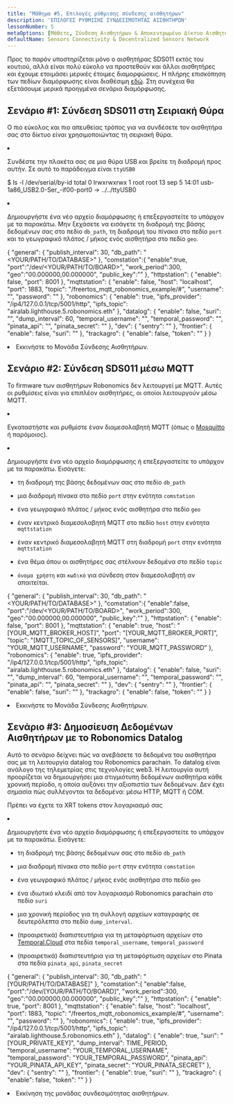 ```yaml
---
title: "Μάθημα #5, Επιλογές ρύθμισης σύνδεσης αισθητήρων"
description: 'ΕΠΙΛΟΓΕΣ ΡΥΘΜΙΣΗΣ ΣΥΝΔΕΣΙΜΟΤΗΤΑΣ ΑΙΣΘΗΤΗΡΩΝ'
lessonNumber: 5
metaOptions: [Μάθετε, Σύνδεση Αισθητήρων & Αποκεντρωμένο Δίκτυο Αισθητήρων]
defaultName: Sensors Connectivity & Decentralized Sensors Network
---
```


Προς το παρόν υποστηρίζεται μόνο ο αισθητήρας SDS011 εκτός του κουτιού, αλλά είναι πολύ εύκολο να προστεθούν και άλλοι αισθητήρες και έχουμε ετοιμάσει μερικές έτοιμες διαμορφώσεις. Η πλήρης επισκόπηση των πεδίων διαμόρφωσης είναι διαθέσιμη [εδώ](https://github.com/airalab/sensors-connectivity/tree/master/connectivity/config). Στη συνέχεια θα εξετάσουμε μερικά προηγμένα σενάρια διαμόρφωσης.

## Σενάριο #1: Σύνδεση SDS011 στη Σειριακή Θύρα

Ο πιο εύκολος και πιο απευθείας τρόπος για να συνδέσετε τον αισθητήρα σας στο δίκτυο είναι χρησιμοποιώντας τη σειριακή θύρα. 

<List type="numbers">

<li>

Συνδέστε την πλακέτα σας σε μια θύρα USB και βρείτε τη διαδρομή προς αυτήν. Σε αυτό το παράδειγμα είναι `ttyUSB0`


<LessonCodeWrapper codeClass="big-code" language="bash">$ ls -l /dev/serial/by-id
total 0
lrwxrwxrwx 1 root root 13 sep 5 14:01 usb-1a86_USB2.0-Ser_-if00-port0 -> ../../ttyUSB0</LessonCodeWrapper>
</li>

<li>

Δημιουργήστε ένα νέο αρχείο διαμόρφωσης ή επεξεργαστείτε το υπάρχον με τα παρακάτω. Μην ξεχάσετε να εισάγετε τη διαδρομή της βάσης δεδομένων σας στο πεδίο `db_path`, τη διαδρομή του πίνακα στο πεδίο `port` και το γεωγραφικό πλάτος / μήκος ενός αισθητήρα στο πεδίο `geo`.

<LessonCodeWrapper codeClass="big-code" language="json">{
   "general": {
      "publish_interval": 30,
      "db_path": "<YOUR/PATH/TO/DATABASE>"
   },
   "comstation":{
      "enable":true,
      "port":"/dev/<YOUR/PATH/TO/BOARD>",
      "work_period":300,
      "geo":"00.000000,00.000000",
      "public_key":""
   },
   "httpstation": {
      "enable": false,
      "port": 8001
   },
   "mqttstation": {
      "enable": false,
      "host": "localhost",
      "port": 1883,
      "topic": "/freertos_mqtt_robonomics_example/#",
      "username": "",
      "password": ""
   },
   "robonomics": {
      "enable": true,
      "ipfs_provider": "/ip4/127.0.0.1/tcp/5001/http",
      "ipfs_topic": "airalab.lighthouse.5.robonomics.eth"
   },
   "datalog": {
      "enable": false,
      "suri": "",
      "dump_interval": 60,
      "temporal_username": "",
      "temporal_password": "",
      "pinata_api": "",
      "pinata_secret": ""
   },
   "dev": {
      "sentry": ""
   },
   "frontier": {
      "enable": false,
      "suri": ""
   },
   "trackagro": {
      "enable": false,
      "token": ""
   }
}</LessonCodeWrapper>

</li>

<li>Εκκινήστε το Μονάδα Σύνδεσης Αισθητήρων.</li>

</List>


## Σενάριο #2: Σύνδεση SDS011 μέσω MQTT

<RoboAcademyNote type="okay" title="INFO">Το firmware των αισθητήρων Robonomics δεν λειτουργεί με MQTT. Αυτές οι ρυθμίσεις είναι για επιπλέον αισθητήρες, οι οποίοι λειτουργούν μέσω MQTT.
</RoboAcademyNote>

<List type="numbers">

<li>

Εγκαταστήστε και ρυθμίστε έναν διαμεσολαβητή MQTT (όπως ο [Mosquitto](https://mosquitto.org/) ή παρόμοιος).

</li>

<li>

Δημιουργήστε ένα νέο αρχείο διαμόρφωσης ή επεξεργαστείτε το υπάρχον με τα παρακάτω. Εισάγετε:

- τη διαδρομή της βάσης δεδομένων σας στο πεδίο `db_path`

- μια διαδρομή πίνακα στο πεδίο `port` στην ενότητα `comstation`

- ένα γεωγραφικό πλάτος / μήκος ενός αισθητήρα στο πεδίο `geo`

- έναν κεντρικό διαμεσολαβητή MQTT στο πεδίο `host` στην ενότητα `mqttstation`

- έναν κεντρικό διαμεσολαβητή MQTT στη διαδρομή `port` στην ενότητα `mqttstation`

- ένα θέμα όπου οι αισθητήρες σας στέλνουν δεδομένα στο πεδίο `topic`

- `όνομα χρήστη` και `κωδικό` για σύνδεση στον διαμεσολαβητή αν απαιτείται.


<LessonCodeWrapper codeClass="big-code" language="json">{
   "general": {
      "publish_interval": 30,
      "db_path": "<YOUR/PATH/TO/DATABASE>"
   },
   "comstation":{
      "enable":false,
      "port":"/dev/<YOUR/PATH/TO/BOARD>",
      "work_period":300,
      "geo":"00.000000,00.000000",
      "public_key":""
   },
   "httpstation": {
      "enable": false,
      "port": 8001
   },
   "mqttstation": {
      "enable": true,
      "host": "[YOUR_MQTT_BROKER_HOST]",
      "port": "[YOUR_MQTT_BROKER_PORT]",
      "topic": "[MQTT_TOPIC_OF_SENSORS]",
      "username": "YOUR_MQTT_USERNAME",
      "password": "YOUR_MQTT_PASSWORD"
   },
   "robonomics": {
      "enable": true,
      "ipfs_provider": "/ip4/127.0.0.1/tcp/5001/http",
      "ipfs_topic": "airalab.lighthouse.5.robonomics.eth"
   },
   "datalog": {
      "enable": false,
      "suri": "",
      "dump_interval": 60,
      "temporal_username": "",
      "temporal_password": "",
      "pinata_api": "",
      "pinata_secret": ""
   },
   "dev": {
      "sentry": ""
   },
   "frontier": {
      "enable": false,
      "suri": ""
   },
   "trackagro": {
      "enable": false,
      "token": ""
   }
}</LessonCodeWrapper>

</li>

<li>Εκκινήστε το Μονάδα Σύνδεσης Αισθητήρων.</li>

</List>

## Σενάριο #3: Δημοσίευση Δεδομένων Αισθητήρων με το Robonomics Datalog

Αυτό το σενάριο δείχνει πώς να ανεβάσετε τα δεδομένα του αισθητήρα σας με τη λειτουργία datalog του Robonomics parachain. Το datalog είναι ανάλογο της τηλεμετρίας στις τεχνολογίες web3. Η λειτουργία αυτή προορίζεται να δημιουργήσει μια στιγμιότυπη δεδομένων αισθητήρα κάθε χρονική περίοδο, η οποία αυξάνει την αξιοπιστία των δεδομένων. Δεν έχει σημασία πώς συλλέγονται τα δεδομένα: μέσω HTTP, MQTT ή COM.

<RoboAcademyNote type="warning" title="WARNING">Πρέπει να έχετε τα XRT tokens στον λογαριασμό σας
</RoboAcademyNote>

<List type="numbers">

<li>

Δημιουργήστε ένα νέο αρχείο διαμόρφωσης ή επεξεργαστείτε το υπάρχον με τα παρακάτω. Εισάγετε:

- τη διαδρομή της βάσης δεδομένων σας στο πεδίο `db_path`

- μια διαδρομή πίνακα στο πεδίο `port` στην ενότητα `comstation`

- ένα γεωγραφικό πλάτος / μήκος ενός αισθητήρα στο πεδίο `geo`

- ένα ιδιωτικό κλειδί από τον λογαριασμό Robonomics parachain στο πεδίο `suri`

- μια χρονική περίοδος για τη συλλογή αρχείων καταγραφής σε δευτερόλεπτα στο πεδίο `dump_interval`.

- (προαιρετικά) διαπιστευτήρια για τη μεταφόρτωση αρχείων στο [Temporal.Cloud](http://Temporal.Cloud) στα πεδία `temporal_username`, `temporal_password`

- (προαιρετικά) διαπιστευτήρια για τη μεταφόρτωση αρχείων στο Pinata στα πεδία `pinata_api`, `pinata_secret`

<LessonCodeWrapper codeClass="big-code" language="json">{
   "general": {
      "publish_interval": 30,
      "db_path": "[YOUR/PATH/TO/DATABASE]"
   },
   "comstation":{
      "enable":false,
      "port":"/dev/[YOUR/PATH/TO/BOARD]",
      "work_period":300,
      "geo":"00.000000,00.000000",
      "public_key":""
   },
   "httpstation": {
      "enable": true,
      "port": 8001
   },
   "mqttstation": {
      "enable": false,
      "host": "localhost",
      "port": 1883,
      "topic": "/freertos_mqtt_robonomics_example/#",
      "username": "",
      "password": ""
   },
   "robonomics": {
      "enable": true,
      "ipfs_provider": "/ip4/127.0.0.1/tcp/5001/http",
      "ipfs_topic": "airalab.lighthouse.5.robonomics.eth"
   },
   "datalog": {
      "enable": true,
      "suri": "[YOUR_PRIVATE_KEY]",
      "dump_interval": TIME_PERIOD,
      "temporal_username": "YOUR_TEMPORAL_USERNAME",
      "temporal_password": "YOUR_TEMPORAL_PASSWORD",
      "pinata_api": "YOUR_PINATA_API_KEY",
      "pinata_secret": "YOUR_PINATA_SECRET"
   },
   "dev": {
      "sentry": ""
   },
   "frontier": {
      "enable": true,
      "suri": ""
   },
   "trackagro": {
      "enable": false,
      "token": ""
   }
}</LessonCodeWrapper>

</li>

<li>Εκκίνηση της μονάδας συνδεσιμότητας αισθητήρων.</li>

</List>